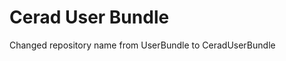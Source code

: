 Cerad User Bundle
===============================

Changed repository name from UserBundle to CeradUserBundle
